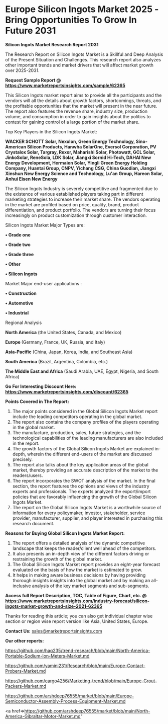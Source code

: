 # Europe Silicon Ingots Market 2025 -Bring Opportunities To Grow In Future 2031

<strong>Silicon Ingots Market Research Report 2031</strong>

The Research Report on Silicon Ingots Market is a Skillful and Deep Analysis of the Present Situation and Challenges. This research report also analyzes other important trends and market drivers that will affect market growth over 2025-2031.

<strong>Request Sample Report @ <a href=https://www.marketreportsinsights.com/sample/62365>https://www.marketreportsinsights.com/sample/62365</a></strong>

This Silicon Ingots market report aims to provide all the participants and the vendors will all the details about growth factors, shortcomings, threats, and the profitable opportunities that the market will present in the near future. The report also features the revenue share, industry size, production volume, and consumption in order to gain insights about the politics to contest for gaining control of a large portion of the market share.

Top Key Players in the Silicon Ingots Market:

<strong>WACKER SCHOTT Solar, Nexolon, Green Energy Technology, Sino-American Silicon Products, Hanwha SolarOne, Eversol Corporation, PV Crystalox Solar, Targray, Rexor, Maharishi Solar, Photowatt, GCL Solar, JinkoSolar, ReneSola, LDK Solar, Jiangxi Sornid Hi-Tech, DAHAI New Energy Development, Hermaion Solar, Yingli Green Energy Holding Company, Huantai Group, CNPV, Yichang CSG, China Guodian, Jiangxi Xinshun New Energy Science and Technology, Lu&#39;an Group, Hareon Solar, Anhui Eisen New Energy</strong>

The Silicon Ingots Industry is severely competitive and fragmented due to the existence of various established players taking part in different marketing strategies to increase their market share. The vendors operating in the market are profiled based on price, quality, brand, product differentiation, and product portfolio. The vendors are turning their focus increasingly on product customization through customer interaction.

Silicon Ingots Market Major Types are:

<strong>• Grade one

• Grade two

• Grade three

• Other

• Silicon Ingots</strong>

Market Major end-user applications :

<strong>• Construction

• Automotive

• Industrial</strong>

Regional Analysis

</u><strong><b>North America</b></strong> (the United States, Canada, and Mexico)

<strong><b>Europe </b></strong>(Germany, France, UK, Russia, and Italy)

<strong><b>Asia-Pacific</b></strong> (China, Japan, Korea, India, and Southeast Asia)

<strong><b>South America</b></strong> (Brazil, Argentina, Colombia, etc.)

<strong><b>The Middle East and Africa</b></strong> (Saudi Arabia, UAE, Egypt, Nigeria, and South Africa)

<strong>Go For Interesting Discount Here: <a href=https://www.marketreportsinsights.com/discount/62365>https://www.marketreportsinsights.com/discount/62365</a></strong>

<strong>Points Covered in The Report:</strong>
<ol>
  <li>The major points considered in the Global Silicon Ingots Market report include the leading competitors operating in the global market.</li>
  <li>The report also contains the company profiles of the players operating in the global market.</li>
  <li>The manufacture, production, sales, future strategies, and the technological capabilities of the leading manufacturers are also included in the report.</li>
  <li>The growth factors of the Global Silicon Ingots Market are explained in-depth, wherein the different end-users of the market are discussed precisely.</li>
  <li>The report also talks about the key application areas of the global market, thereby providing an accurate description of the market to the readers/users.</li>
  <li>The report incorporates the SWOT analysis of the market. In the final section, the report features the opinions and views of the industry experts and professionals. The experts analyzed the export/import policies that are favorably influencing the growth of the Global Silicon Ingots Market.</li>
  <li>The report on the Global Silicon Ingots Market is a worthwhile source of information for every policymaker, investor, stakeholder, service provider, manufacturer, supplier, and player interested in purchasing this research document.</li>
</ol>
<strong>Reasons for Buying Global Silicon Ingots Market Report:</strong>

<ol>
  <li>The report offers a detailed analysis of the dynamic competitive landscape that keeps the reader/client well ahead of the competitors.</li>
  <li>It also presents an in-depth view of the different factors driving or restraining the growth of the global market.</li>
  <li>The Global Silicon Ingots Market report provides an eight-year forecast evaluated on the basis of how the market is estimated to grow.</li>
  <li>It helps in making aware business decisions by having providing thorough insights insights into the global market and by making an all-inclusive analysis of the key market segments and sub-segments.</li>
</ol>
<strong>Access full Report Description, TOC, Table of Figure, Chart, etc. @ <a href=https://www.marketreportsinsights.com/industry-forecast/silicon-ingots-market-growth-and-size-2021-62365>https://www.marketreportsinsights.com/industry-forecast/silicon-ingots-market-growth-and-size-2021-62365</a></strong>


Thanks for reading this article; you can also get individual chapter wise section or region wise report version like Asia, United States, Europe.

<strong>Contact Us:</strong>
sales@marketreportsinsights.com

<strong>Our other reports:</strong>

<a href=https://github.com/haq235/trend-research/blob/main/North-America-Portable-Sodium-Ion-Meters-Market.md>https://github.com/haq235/trend-research/blob/main/North-America-Portable-Sodium-Ion-Meters-Market.md</a>

<a href=https://github.com/yamini231/Research/blob/main/Europe-Contact-Probers-Market.md>https://github.com/yamini231/Research/blob/main/Europe-Contact-Probers-Market.md</a>

<a href=https://github.com/cargo4256/Marketing-trend/blob/main/Europe-Grout-Packers-Market.md>https://github.com/cargo4256/Marketing-trend/blob/main/Europe-Grout-Packers-Market.md</a>

<a href=https://github.com/arshdeep76555/market/blob/main/Europe-Semiconductor-Assembly-Process-Equipment-Market.md>https://github.com/arshdeep76555/market/blob/main/Europe-Semiconductor-Assembly-Process-Equipment-Market.md</a>

<a href=>https://github.com/arshdeep76555/market/blob/main/North-America-Gibraltar-Motor-Market.md</a>"
